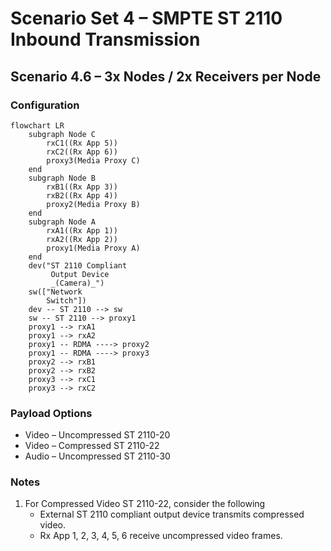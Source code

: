 # Scenario Set 4 – SMPTE ST 2110 Inbound Transmission

## Scenario 4.6 – 3x Nodes / 2x Receivers per Node

### Configuration

```mermaid
flowchart LR
    subgraph Node C
        rxC1((Rx App 5))
        rxC2((Rx App 6))
        proxy3(Media Proxy C)
    end
    subgraph Node B
        rxB1((Rx App 3))
        rxB2((Rx App 4))
        proxy2(Media Proxy B)
    end
    subgraph Node A
        rxA1((Rx App 1))
        rxA2((Rx App 2))
        proxy1(Media Proxy A)
    end
    dev("ST 2110 Compliant
         Output Device
         _(Camera)_")
    sw(["Network
        Switch"])
    dev -- ST 2110 --> sw
    sw -- ST 2110 --> proxy1
    proxy1 --> rxA1
    proxy1 --> rxA2
    proxy1 -- RDMA ----> proxy2
    proxy1 -- RDMA ----> proxy3
    proxy2 --> rxB1
    proxy2 --> rxB2
    proxy3 --> rxC1
    proxy3 --> rxC2
```

### Payload Options

* Video – Uncompressed ST 2110-20
* Video – Compressed ST 2110-22
* Audio – Uncompressed ST 2110-30

### Notes

1. For Compressed Video ST 2110-22, consider the following
    * External ST 2110 compliant output device transmits compressed video.
    * Rx App 1, 2, 3, 4, 5, 6 receive uncompressed video frames.
